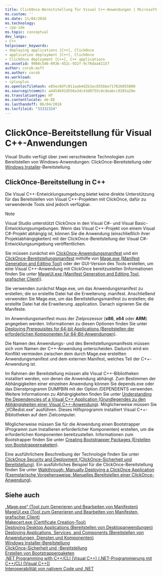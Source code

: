```yaml
---
title: ClickOnce-Bereitstellung für Visual C++-Anwendungen | Microsoft-Dokumentation
ms.custom: ''
ms.date: 11/04/2016
ms.technology:
- cpp-ide
ms.topic: conceptual
dev_langs:
- C++
helpviewer_keywords:
- deploying applications [C++], ClickOnce
- application deployment [C++], ClickOnce
- ClickOnce deployment [C++], C++ applications
ms.assetid: 9988c546-0936-452c-932f-9c76daa42157
author: corob-msft
ms.author: corob
ms.workload:
- cplusplus
ms.openlocfilehash: e85ec0dfc011aab4d2b3ac835bbe71782b055000
ms.sourcegitcommit: a4454b91d556a3dc43d8755cdcdeabcc9285a20e
ms.translationtype: HT
ms.contentlocale: de-DE
ms.lasthandoff: 06/04/2018
ms.locfileid: "33332324"
---
```

# <a name="clickonce-deployment-for-visual-c-applications"></a>ClickOnce-Bereitstellung für Visual C++-Anwendungen
Visual Studio verfügt über zwei verschiedene Technologien zum Bereitstellen von Windows-Anwendungen: ClickOnce-Bereitstellung oder [Windows Installer](http://msdn.microsoft.com/library/cc185688)-Bereitstellung.  
  
## <a name="clickonce-deployment-in-c"></a>ClickOnce-Bereitstellung in C++  
 Die Visual C++-Entwicklungsumgebung bietet keine direkte Unterstützung für das Bereitstellen von Visual C++-Projekten mit ClickOnce, dafür zu verwendende Tools sind jedoch verfügbar.  
  
> [!NOTE]
>  Visual Studio unterstützt ClickOnce in den Visual C#- und Visual Basic-Entwicklungsumgebungen. Wenn das Visual C++-Projekt von einem Visual C#-Projekt abhängig ist, können Sie die Anwendung (einschließlich ihrer Projektabhängigkeiten) mit der ClickOnce-Bereitstellung der Visual C#-Entwicklungsumgebung veröffentlichen.  
  
 Sie müssen zunächst ein [ClickOnce-Anwendungsmanifest](/visualstudio/deployment/clickonce-application-manifest) und ein [ClickOnce-Bereitstellungsmanifest](/visualstudio/deployment/clickonce-deployment-manifest) mithilfe von [Mage.exe (Manifest Generation and Editing Tool)](/dotnet/framework/tools/mage-exe-manifest-generation-and-editing-tool) oder der GUI-Version des Tools erstellen, um eine Visual C++-Anwendung mit ClickOnce bereitzustellen (Informationen finden Sie unter [MageUI.exe (Manifest Generation and Editing Tool, grafischer Client)](/dotnet/framework/tools/mageui-exe-manifest-generation-and-editing-tool-graphical-client)).  

  
 Sie verwenden zunächst Mage.exe, um das Anwendungsmanifest zu erstellen; die so erstellte Datei hat die Erweiterung .manifest. Anschließend verwenden Sie Mage.exe, um das Bereitstellungsmanifest zu erstellen; die erstellte Datei hat die Erweiterung .application. Danach signieren Sie die Manifeste.  
  
 Im Anwendungsmanifest muss der Zielprozessor (**x86**, **x64** oder **ARM**) angegeben werden. Informationen zu diesen Optionen finden Sie unter [Deploying Prerequisites for 64-bit Applications (Bereitstellen der erforderlichen Komponenten für 64-Bit-Anwendungen)](/visualstudio/deployment/deploying-prerequisites-for-64-bit-applications).  
  
 Die Namen des Anwendungs- und des Bereitstellungsmanifests müssen sich vom Namen der C++-Anwendung unterscheiden. Dadurch wird ein Konflikt vermieden zwischen dem durch Mage.exe erstellten Anwendungsmanifest und dem externen Manifest, welches Teil der C++-Anwendung ist.  
  
 Im Rahmen der Bereitstellung müssen alle Visual C++-Bibliotheken installiert werden, von denen die Anwendung abhängt. Zum Bestimmen der Abhängigkeiten einer einzelnen Anwendung können Sie depends.exe oder das Dienstprogramm DUMPBIN mit der Option /DEPENDENTS verwenden. Weitere Informationen zu Abhängigkeiten finden Sie unter [Understanding the Dependencies of a Visual C++ Application (Grundlegendes zu den Abhängigkeiten einer Visual C++-Anwendung)](../ide/understanding-the-dependencies-of-a-visual-cpp-application.md). Möglicherweise müssen Sie „VCRedist.exe“ ausführen. Dieses Hilfsprogramm installiert Visual C++-Bibliotheken auf dem Zielcomputer.  
  
 Möglicherweise müssen Sie für die Anwendung einen Bootstrapper (Programm zum Installieren erforderlicher Komponenten) erstellen, um die erforderlichen Komponenten bereitzustellen. Informationen zum Bootstrapper finden Sie unter [Creating Bootstrapper Packages (Erstellen von Bootstrapperpaketen)](/visualstudio/deployment/creating-bootstrapper-packages).  
  
 Eine ausführlichere Beschreibung der Technologie finden Sie unter [ClickOnce Security and Deployment (ClickOnce-Sicherheit und Bereitstellung)](/visualstudio/deployment/clickonce-security-and-deployment). Ein ausführliches Beispiel für die ClickOnce-Bereitstellung finden Sie unter [Walkthrough: Manually Deploying a ClickOnce Application (Exemplarische Vorgehensweise: Manuelles Bereitstellen einer ClickOnce-Anwendung)](/visualstudio/deployment/walkthrough-manually-deploying-a-clickonce-application).  
  
## <a name="see-also"></a>Siehe auch  
 [„Mage.exe“ (Tool zum Generieren und Bearbeiten von Manifesten)](/dotnet/framework/tools/mage-exe-manifest-generation-and-editing-tool)   
 [MageUI.exe (Tool zum Generieren und Bearbeiten von Manifesten, grafischer Client)](/dotnet/framework/tools/mageui-exe-manifest-generation-and-editing-tool-graphical-client)   
 [Makecert.exe (Certificate Creation-Tool)](https://msdn.microsoft.com/library/windows/desktop/aa386968)   
 [Deploying Desktop Applications (Bereitstellen von Desktopanwendungen)](../ide/deploying-native-desktop-applications-visual-cpp.md)   
 [Deploying Applications, Services, and Components (Bereitstellen von Anwendungen, Diensten und Komponenten)](/visualstudio/deployment/deploying-applications-services-and-components)   
 [Windows Installer-Bereitstellung](http://msdn.microsoft.com/en-us/121be21b-b916-43e2-8f10-8b080516d2a0)   
 [ClickOnce-Sicherheit und -Bereitstellung](/visualstudio/deployment/clickonce-security-and-deployment)   
 [Erstellen von Bootstrapperpaketen](/visualstudio/deployment/creating-bootstrapper-packages)   
 [.NET Programming with C++/CLI (Visual C++) (.NET-Programmierung mit C++/CLI (Visual C++))](../dotnet/dotnet-programming-with-cpp-cli-visual-cpp.md)   
 [Interoperabilität von nativem Code und .NET](../dotnet/native-and-dotnet-interoperability.md)